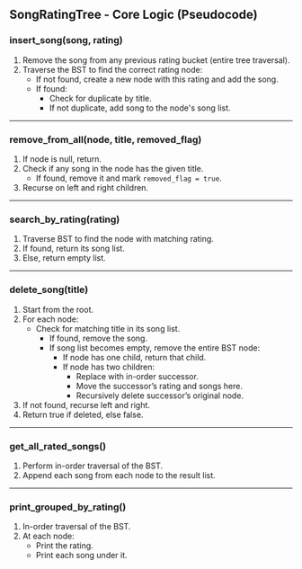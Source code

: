 ## SongRatingTree - Core Logic (Pseudocode)

### insert_song(song, rating)
1. Remove the song from any previous rating bucket (entire tree traversal).
2. Traverse the BST to find the correct rating node:
   - If not found, create a new node with this rating and add the song.
   - If found:
     - Check for duplicate by title.
     - If not duplicate, add song to the node's song list.

---

### remove_from_all(node, title, removed_flag)
1. If node is null, return.
2. Check if any song in the node has the given title.
   - If found, remove it and mark `removed_flag = true`.
3. Recurse on left and right children.

---

### search_by_rating(rating)
1. Traverse BST to find the node with matching rating.
2. If found, return its song list.
3. Else, return empty list.

---

### delete_song(title)
1. Start from the root.
2. For each node:
   - Check for matching title in its song list.
     - If found, remove the song.
     - If song list becomes empty, remove the entire BST node:
       - If node has one child, return that child.
       - If node has two children:
         - Replace with in-order successor.
         - Move the successor’s rating and songs here.
         - Recursively delete successor’s original node.
3. If not found, recurse left and right.
4. Return true if deleted, else false.

---

### get_all_rated_songs()
1. Perform in-order traversal of the BST.
2. Append each song from each node to the result list.

---

### print_grouped_by_rating()
1. In-order traversal of the BST.
2. At each node:
   - Print the rating.
   - Print each song under it.
